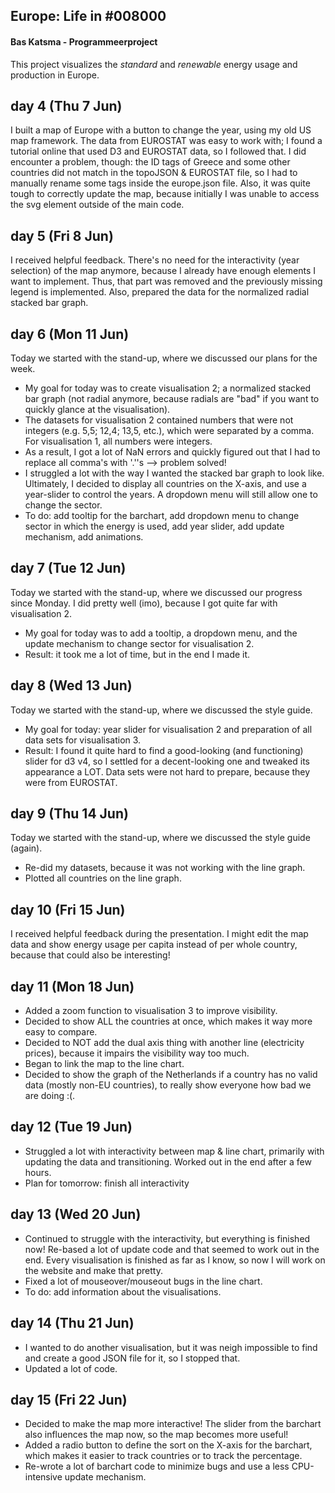 ## Europe: Life in \#008000
#### Bas Katsma - Programmeerproject
This project visualizes the *standard* and *renewable* energy usage and production in Europe.

## day 4 (Thu 7 Jun)
I built a map of Europe with a button to change the year, using my old US map
framework. The data from EUROSTAT was easy to work with; I found a tutorial online
that used D3 and EUROSTAT data, so I followed that. I did encounter a problem,
though: the ID tags of Greece and some other countries did not match in the
topoJSON & EUROSTAT file, so I had to manually rename some tags inside the
europe.json file. Also, it was quite tough to correctly update the map, because initially I was unable to access the svg element outside of the main code.

## day 5 (Fri 8 Jun)
I received helpful feedback. There's no need for the interactivity (year selection) of the map anymore, because I already have enough elements I want to implement.
Thus, that part was removed and the previously missing legend is implemented.
Also, prepared the data for the normalized radial stacked bar graph.

## day 6 (Mon 11 Jun)
Today we started with the stand-up, where we discussed our plans for the week.
- My goal for today was to create visualisation 2; a normalized stacked bar graph (not radial anymore, because radials are "bad" if you want to quickly glance at the visualisation).
- The datasets for visualisation 2 contained numbers that were not integers (e.g. 5,5; 12,4; 13,5, etc.), which were separated by a comma. For visualisation 1, all numbers were integers.
- As a result, I got a lot of NaN errors and quickly figured out that I had to replace all comma's with '.''s --> problem solved!
- I struggled a lot with the way I wanted the stacked bar graph to look like. Ultimately,
I decided to display all countries on the X-axis, and use a year-slider to control the years. A dropdown menu will still allow one to change the sector.
- To do: add tooltip for the barchart, add dropdown menu to change sector in which the energy is used, add year slider, add update mechanism, add animations.

## day 7 (Tue 12 Jun)
Today we started with the stand-up, where we discussed our progress since Monday. I did pretty well (imo), because I got quite far with visualisation 2.
- My goal for today was to add a tooltip, a dropdown menu, and the update mechanism to change sector for visualisation 2.
- Result: it took me a lot of time, but in the end I made it.

## day 8 (Wed 13 Jun)
Today we started with the stand-up, where we discussed the style guide.
- My goal for today: year slider for visualisation 2 and preparation of all data sets for visualisation 3.
- Result: I found it quite hard to find a good-looking (and functioning) slider for d3 v4, so I settled for a decent-looking one and tweaked its appearance a LOT. Data sets were not hard to prepare, because they were from EUROSTAT.

## day 9 (Thu 14 Jun)
Today we started with the stand-up, where we discussed the style guide (again).
- Re-did my datasets, because it was not working with the line graph.
- Plotted all countries on the line graph.

## day 10 (Fri 15 Jun)
I received helpful feedback during the presentation. I might edit the map data and show
energy usage per capita instead of per whole country, because that could also be interesting!

## day 11 (Mon 18 Jun)
- Added a zoom function to visualisation 3 to improve visibility.
- Decided to show ALL the countries at once, which makes it way more easy to compare.
- Decided to NOT add the dual axis thing with another line (electricity prices), because it impairs the visibility way too much.
- Began to link the map to the line chart.
- Decided to show the graph of the Netherlands if a country has no valid data (mostly non-EU countries), to really show everyone how bad we are doing :(.

## day 12 (Tue 19 Jun)
- Struggled a lot with interactivity between map & line chart, primarily with updating the data and transitioning. Worked out in the end after a few hours.
- Plan for tomorrow: finish all interactivity

## day 13 (Wed 20 Jun)
- Continued to struggle with the interactivity, but everything is finished now! Re-based
a lot of update code and that seemed to work out in the end. Every visualisation is finished
as far as I know, so now I will work on the website and make that pretty.
- Fixed a lot of mouseover/mouseout bugs in the line chart.
- To do: add information about the visualisations.

## day 14 (Thu 21 Jun)
- I wanted to do another visualisation, but it was neigh impossible to find and create a good JSON file for it, so I stopped that.
- Updated a lot of code.

## day 15 (Fri 22 Jun)
- Decided to make the map more interactive! The slider from the barchart also influences the map now, so the map becomes more useful!
- Added a radio button to define the sort on the X-axis for the barchart, which makes it easier to track countries or to track the percentage.
- Re-wrote a lot of barchart code to minimize bugs and use a less CPU-intensive update mechanism.
